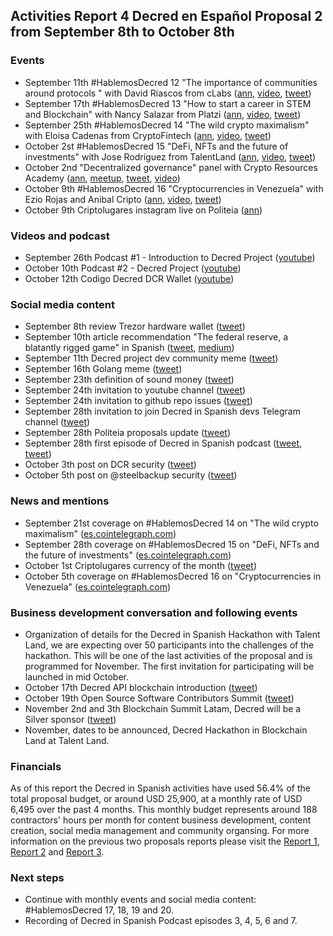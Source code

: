## Activities Report 4 Decred en Español Proposal 2 from September 8th to October 8th

### Events

- September 11th #HablemosDecred 12 "The importance of communities around protocols " with David Riascos from cLabs ([ann](https://twitter.com/Decred_ES/status/1304153821631791104), [video](https://www.youtube.com/watch?v=QC5_1PqJb_4), [tweet](https://twitter.com/Decred_ES/status/1304215600542240769))
- September 17th #HablemosDecred 13 "How to start a career in STEM and Blockchain" with Nancy Salazar from Platzi ([ann](https://twitter.com/Decred_ES/status/1305595709257846785), [video](https://www.youtube.com/watch?v=f_ppC-GVDk8), [tweet](https://twitter.com/Decred_ES/status/1307424189683564545))
- September 25th #HablemosDecred 14 "The wild crypto maximalism" with Eloisa Cadenas from CryptoFintech ([ann](https://twitter.com/Decred_ES/status/1308582624772927494), [video](https://www.youtube.com/watch?v=EGaMhQX3Wd4), [tweet](https://twitter.com/Decred_ES/status/1309298259861499906))
- October 2st #HablemosDecred 15 "DeFi, NFTs and the future of investments" with Jose Rodriguez from TalentLand ([ann](https://twitter.com/Decred_ES/status/1310685771884625920), [video](https://www.youtube.com/watch?v=wkT01O_mRZk), [tweet](https://twitter.com/Decred_ES/status/1311834124391309312))
- October 2nd "Decentralized governance" panel with Crypto Resources Academy ([ann](https://twitter.com/Decred_ES/status/1310961312105672705), [meetup](https://www.meetup.com/es/Crypto-Resources/events/273511090/), [tweet](https://twitter.com/Decred_ES/status/1312153809066418176), [video](https://www.youtube.com/watch?v=ea11qUBb0lk))
- October 9th #HablemosDecred 16 "Cryptocurrencies in Venezuela" with Ezio Rojas and Anibal Cripto ([ann](https://twitter.com/Decred_ES/status/1313526622927171585), [video](https://www.youtube.com/watch?v=xxNFxZJuOwA), [tweet](https://twitter.com/Decred_ES/status/1314347838348972033))
- October 9th Criptolugares instagram live on Politeia ([ann](https://twitter.com/Decred_ES/status/1313869491160444929))

### Videos and podcast

- September 26th Podcast #1 - Introduction to Decred Project ([youtube](https://www.youtube.com/watch?v=BGuV7AGeWAE))
- October 10th Podcast #2 - Decred Project ([youtube](https://www.youtube.com/watch?v=LfTigtRsmDA))
- October 12th Codigo Decred DCR Wallet ([youtube](https://www.youtube.com/watch?v=S2SeVZqnO9A))

### Social media content

- September 8th review Trezor hardware wallet ([tweet](https://twitter.com/Decred_ES/status/1303427967201181703))
- September 10th article recommendation "The federal reserve, a blatantly rigged game" in Spanish ([tweet](https://twitter.com/Decred_ES/status/1303927610263638017), [medium](https://medium.com/decred-es/la-reserva-federal-un-sistema-realmente-manipulado-d40dedcc619b))
- September 11th Decred project dev community meme ([tweet](https://twitter.com/Decred_ES/status/1304527836565381120))
- September 16th Golang meme ([tweet](https://twitter.com/Decred_ES/status/1306677059201183744))
- September 23th definition of sound money ([tweet](https://twitter.com/Decred_ES/status/1308882222934564867))
- September 24th invitation to youtube channel ([tweet](https://twitter.com/Decred_ES/status/1309160777404874758))
- September 24th invitation to github repo issues ([tweet](https://twitter.com/Decred_ES/status/1309220480390492172))
- September 28th invitation to join Decred in Spanish devs Telegram channel ([tweet](https://twitter.com/Decred_ES/status/1310602565218902016))
- September 28th Politeia proposals update ([tweet](https://twitter.com/Decred_ES/status/1310601982567219201))
- September 28th first episode of Decred in Spanish podcast ([tweet](https://twitter.com/Decred_ES/status/1310654270056923136), [tweet](https://twitter.com/Decred_ES/status/1310055071200292869))
- October 3th post on DCR security ([tweet](https://twitter.com/Decred_ES/status/1312467521686044673))
- October 5th post on @steelbackup security ([tweet](https://twitter.com/Decred_ES/status/1313192687722520577))

### News and mentions

- September 21st coverage on #HablemosDecred 14 on "The wild crypto maximalism" ([es.cointelegraph.com](https://es.cointelegraph.com/news/virtual-talk-where-does-the-concept-of-maximalist-come-from))
- September 28th coverage on #HablemosDecred 15 on "DeFi, NFTs and the future of investments" ([es.cointelegraph.com](https://es.cointelegraph.com/news/there-will-be-a-new-edition-of-lets-talk-decred-about-defi-nfts-and-the-future-of-investments))
- October 1st Criptolugares currency of the month ([tweet](https://twitter.com/criptolugares/status/1311680366328111105))
- October 5th coverage on #HablemosDecred 16 on "Cryptocurrencies in Venezuela" ([es.cointelegraph.com](https://es.cointelegraph.com/news/the-next-meeting-of-lets-talk-decred-will-be-about-cryptocurrencies-in-venezuela))

### Business development conversation and following events

- Organization of details for the Decred in Spanish Hackathon with Talent Land, we are expecting over 50 participants into the challenges of the hackathon. This will be one of the last activities of the proposal and is programmed for November. The first invitation for participating will be launched in mid October.
- October 17th Decred API blockchain introduction ([tweet](https://twitter.com/Decred_ES/status/1314031872658333698))
- October 19th Open Source Software Contributors Summit ([tweet](https://twitter.com/Decred_ES/status/1314339020684525568))
- November 2nd and 3th Blockchain Summit Latam, Decred will be a Silver sponsor ([tweet](https://twitter.com/BlockSummitLA/status/1313302075879677952))
- November, dates to be announced, Decred Hackathon in Blockchain Land at Talent Land.

### Financials

As of this report the Decred in Spanish activities have used 56.4% of the total proposal budget, or around USD 25,900, at a monthly rate of USD 6,495 over the past 4 months. This monthly budget represents around 188 contractors' hours per month for content business development, content creation, social media management and community organsing. For more information on the previous two proposals reports please visit the [Report 1](20200707.md), [Report 2](20200811.md) and [Report 3](20200908.md).

### Next steps

- Continue with monthly events and social media content: #HablemosDecred 17, 18, 19 and 20.
- Recording of Decred in Spanish Podcast episodes 3, 4, 5, 6 and 7.

